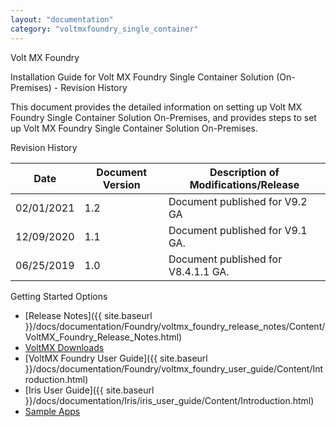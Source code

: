 ```yaml
---
layout: "documentation"
category: "voltmxfoundry_single_container"
---
```

                      

Volt MX  Foundry

Installation Guide for Volt MX Foundry Single Container Solution (On-Premises) - Revision History

This document provides the detailed information on setting up Volt MX Foundry Single Container Solution On-Premises, and provides steps to set up Volt MX Foundry Single Container Solution On-Premises.

Revision History

  
| **Date** | **Document Version** | **Description of Modifications/Release** |
| --- | --- | --- |
| 02/01/2021 | 1.2 | Document published for V9.2 GA |
| 12/09/2020 | 1.1 | Document published for V9.1 GA. |
| 06/25/2019 | 1.0 | Document published for V8.4.1.1 GA. |

Getting Started Options

*   [Release Notes]({{ site.baseurl }}/docs/documentation/Foundry/voltmx_foundry_release_notes/Content/VoltMX_Foundry_Release_Notes.html)
*   [VoltMX Downloads](https://community.hclvoltmx.com/downloads)
*   [VoltMX Foundry User Guide]({{ site.baseurl }}/docs/documentation/Foundry/voltmx_foundry_user_guide/Content/Introduction.html)
*   [Iris User Guide]({{ site.baseurl }}/docs/documentation/Iris/iris_user_guide/Content/Introduction.html)
*   [Sample Apps](https://github.com/voltmx/)
